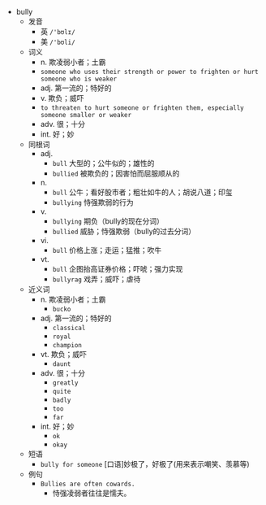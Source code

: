 - bully
  - 发音
    - 英 `/'bʊlɪ/`
    - 美 `/'bʊli/`
  - 词义
    - n. 欺凌弱小者；土霸
    - `someone who uses their strength or power to frighten or hurt someone who is weaker`
    - adj. 第一流的；特好的
    - v. 欺负；威吓
    - `to threaten to hurt someone or frighten them, especially someone smaller or weaker`
    - adv. 很；十分
    - int. 好；妙
  - 同根词
    - adj.
      - `bull` 大型的；公牛似的；雄性的
      - `bullied` 被欺负的；因害怕而屈服顺从的
    - n.
      - `bull` 公牛；看好股市者；粗壮如牛的人；胡说八道；印玺
      - `bullying` 恃强欺弱的行为
    - v.
      - `bullying` 期负（bully的现在分词）
      - `bullied` 威胁；恃强欺弱（bully的过去分词）
    - vi.
      - `bull` 价格上涨；走运；猛推；吹牛
    - vt.
      - `bull` 企图抬高证券价格；吓唬；强力实现
      - `bullyrag` 戏弄；威吓；虐待
  - 近义词
    - n. 欺凌弱小者；土霸
      - `bucko`
    - adj. 第一流的；特好的
      - `classical`
      - `royal`
      - `champion`
    - vt. 欺负；威吓
      - `daunt`
    - adv. 很；十分
      - `greatly`
      - `quite`
      - `badly`
      - `too`
      - `far`
    - int. 好；妙
      - `ok`
      - `okay`
  - 短语
    - `bully for someone` [口语]妙极了，好极了(用来表示嘲笑、羡慕等) 
  - 例句
    - `Bullies are often cowards.`
      - 恃强凌弱者往往是懦夫。

